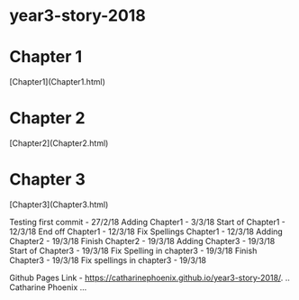 # year3-story-2018
<h1> Chapter 1 </h1>
[Chapter1](Chapter1.html)
<br>
<h1> Chapter 2 </h1>
[Chapter2](Chapter2.html)
<br>
<h1> Chapter 3 </h1>
[Chapter3](Chapter3.html)

Testing first commit - 27/2/18
Adding Chapter1 - 3/3/18
Start of Chapter1 - 12/3/18
End off Chapter1 - 12/3/18
Fix Spellings Chapter1 - 12/3/18
Adding Chapter2 - 19/3/18
Finish Chapter2 - 19/3/18
Adding Chapter3 - 19/3/18
Start of Chapter3 - 19/3/18
Fix Spelling in chapter3 - 19/3/18
Finish Chapter3 - 19/3/18
Fix spellings in chapter3 - 19/3/18

Github Pages Link - https://catharinephoenix.github.io/year3-story-2018/.
.. Catharine Phoenix ...
